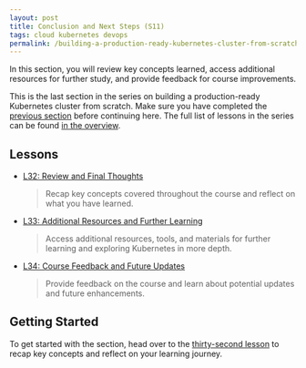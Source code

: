 ```yaml
---
layout: post
title: Conclusion and Next Steps (S11)
tags: cloud kubernetes devops
permalink: /building-a-production-ready-kubernetes-cluster-from-scratch/section-11
---
```


In this section, you will review key concepts learned, access additional
resources for further study, and provide feedback for course improvements.

This is the last section in the series on building a production-ready Kubernetes
cluster from scratch. Make sure you have completed the [previous section](#)
before continuing here. The full list of lessons in the series can be found
[in the overview](/building-a-production-ready-kubernetes-cluster-from-scratch).

## Lessons

- [L32: Review and Final Thoughts](/2024/XX/XX/building-a-production-ready-kubernetes-cluster-from-scratch-l32)

  > Recap key concepts covered throughout the course and reflect on what you
  > have learned.

- [L33: Additional Resources and Further Learning](/2024/XX/XX/building-a-production-ready-kubernetes-cluster-from-scratch-l33)

  > Access additional resources, tools, and materials for further learning and
  > exploring Kubernetes in more depth.

- [L34: Course Feedback and Future Updates](/2024/XX/XX/building-a-production-ready-kubernetes-cluster-from-scratch-l34)

  > Provide feedback on the course and learn about potential updates and future
  > enhancements.

## Getting Started

To get started with the section, head over to the
[thirty-second lesson](/building-a-production-ready-kubernetes-cluster-from-scratch/lession-32)
to recap key concepts and reflect on your learning journey.
